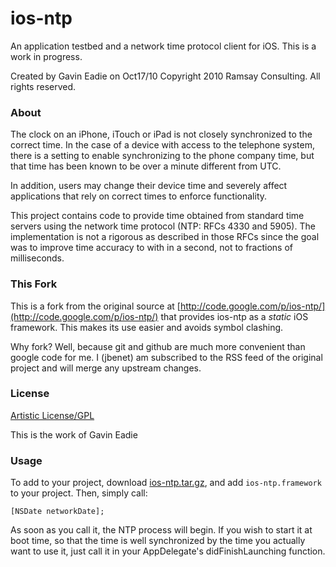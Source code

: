 # ios-ntp

An application testbed and a network time protocol client for iOS. This is a
work in progress.

Created by Gavin Eadie on Oct17/10
Copyright 2010 Ramsay Consulting. All rights reserved.

### About

The clock on an iPhone, iTouch or iPad is not closely synchronized to the
correct time. In the case of a device with access to the telephone system, there
is a setting to enable synchronizing to the phone company time, but that time
has been known to be over a minute different from UTC.

In addition, users may change their device time and severely affect applications
that rely on correct times to enforce functionality.

This project contains code to provide time obtained from standard time servers
using the network time protocol (NTP: RFCs 4330 and 5905). The implementation is
not a rigorous as described in those RFCs since the goal was to improve time
accuracy to with in a second, not to fractions of milliseconds.

### This Fork

This is a fork from the original source at
[http://code.google.com/p/ios-ntp/](http://code.google.com/p/ios-ntp/) that
provides ios-ntp as a *static* iOS framework. This makes its use easier and
avoids symbol clashing.

Why fork? Well, because git and github are much more convenient than google code
for me. I (jbenet) am subscribed to the RSS feed of the original project and
will merge any upstream changes.

### License

[Artistic License/GPL](http://dev.perl.org/licenses/)

This is the work of Gavin Eadie

### Usage

To add to your project, download [ios-ntp.tar.gz](https://raw.github.com/jbenet/ios-ntp/master/release/ios-ntp.tar.gz),
and add `ios-ntp.framework` to your project. Then, simply call:

    [NSDate networkDate];

As soon as you call it, the NTP process will begin. If you wish to start it at
boot time, so that the time is well synchronized by the time you actually want
to use it, just call it in your AppDelegate's didFinishLaunching function.
